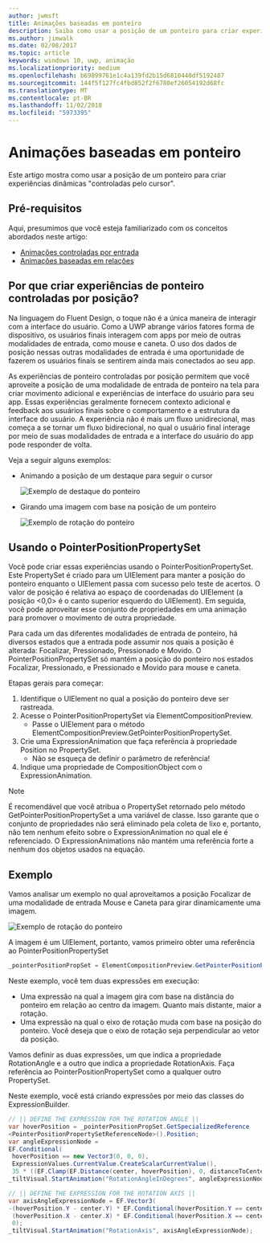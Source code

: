 ```yaml
---
author: jwmsft
title: Animações baseadas em ponteiro
description: Saiba como usar a posição de um ponteiro para criar experiências dinâmicas "controladas pelo cursor".
ms.author: jimwalk
ms.date: 02/08/2017
ms.topic: article
keywords: windows 10, uwp, animação
ms.localizationpriority: medium
ms.openlocfilehash: b69899761e1c4a139fd2b15d6810440df5192487
ms.sourcegitcommit: 144f5f127fc4fbd852f2f6780ef26054192d68fc
ms.translationtype: MT
ms.contentlocale: pt-BR
ms.lasthandoff: 11/02/2018
ms.locfileid: "5973395"
---
```

# <a name="pointer-based-animations"></a>Animações baseadas em ponteiro

Este artigo mostra como usar a posição de um ponteiro para criar experiências dinâmicas "controladas pelo cursor".

## <a name="prerequisites"></a>Pré-requisitos

Aqui, presumimos que você esteja familiarizado com os conceitos abordados neste artigo:

- [Animações controladas por entrada](input-driven-animations.md)
- [Animações baseadas em relações](relation-animations.md)

## <a name="why-create-pointer-position-driven-experiences"></a>Por que criar experiências de ponteiro controladas por posição?

Na linguagem do Fluent Design, o toque não é a única maneira de interagir com a interface do usuário. Como a UWP abrange vários fatores forma de dispositivo, os usuários finais interagem com apps por meio de outras modalidades de entrada, como mouse e caneta. O uso dos dados de posição nessas outras modalidades de entrada é uma oportunidade de fazerem os usuários finais se sentirem ainda mais conectados ao seu app.

As experiências de ponteiro controladas por posição permitem que você aproveite a posição de uma modalidade de entrada de ponteiro na tela para criar movimento adicional e experiências de interface do usuário para seu app. Essas experiências geralmente fornecem contexto adicional e feedback aos usuários finais sobre o comportamento e a estrutura da interface do usuário. A experiência não é mais um fluxo unidirecional, mas começa a se tornar um fluxo bidirecional, no qual o usuário final interage por meio de suas modalidades de entrada e a interface do usuário do app pode responder de volta.

Veja a seguir alguns exemplos:

- Animando a posição de um destaque para seguir o cursor

    ![Exemplo de destaque do ponteiro](images/animation/spotlight-reveal.gif)

- Girando uma imagem com base na posição de um ponteiro

    ![Exemplo de rotação do ponteiro](images/animation/pointer-rotate.gif)

## <a name="using-pointerpositionpropertyset"></a>Usando o PointerPositionPropertySet

Você pode criar essas experiências usando o PointerPositionPropertySet. Este PropertySet é criado para um UIElement para manter a posição do ponteiro enquanto o UIElement passa com sucesso pelo teste de acertos. O valor de posição é relativa ao espaço de coordenadas do UIElement (a posição <0,0> é o canto superior esquerdo do UIElement). Em seguida, você pode aproveitar esse conjunto de propriedades em uma animação para promover o movimento de outra propriedade.

Para cada um das diferentes modalidades de entrada de ponteiro, há diversos estados que a entrada pode assumir nos quais a posição é alterada: Focalizar, Pressionado, Pressionado e Movido. O PointerPositionPropertySet só mantém a posição do ponteiro nos estados Focalizar, Pressionado, e Pressionado e Movido para mouse e caneta.

Etapas gerais para começar:

1. Identifique o UIElement no qual a posição do ponteiro deve ser rastreada.
1. Acesse o PointerPositionPropertySet via ElementCompositionPreview.
    - Passe o UIElement para o método ElementCompositionPreview.GetPointerPositionPropertySet.
1. Crie uma ExpressionAnimation que faça referência à propriedade Position no PropertySet.
    - Não se esqueça de definir o parâmetro de referência!
1. Indique uma propriedade de CompositionObject com o ExpressionAnimation.

> [!NOTE]
> É recomendável que você atribua o PropertySet retornado pelo método GetPointerPositionPropertySet a uma variável de classe. Isso garante que o conjunto de propriedades não será eliminado pela coleta de lixo e, portanto, não tem nenhum efeito sobre o ExpressionAnimation no qual ele é referenciado. O ExpressionAnimations não mantém uma referência forte a nenhum dos objetos usados na equação.

## <a name="example"></a>Exemplo

Vamos analisar um exemplo no qual aproveitamos a posição Focalizar de uma modalidade de entrada Mouse e Caneta para girar dinamicamente uma imagem.

![Exemplo de rotação do ponteiro](images/animation/pointer-rotate.gif)

A imagem é um UIElement, portanto, vamos primeiro obter uma referência ao PointerPositionPropertySet

```csharp
_pointerPositionPropSet = ElementCompositionPreview.GetPointerPositionPropertySet(UIElement element);
```

Neste exemplo, você tem duas expressões em execução:

- Uma expressão na qual a imagem gira com base na distância do ponteiro em relação ao centro da imagem. Quanto mais distante, maior a rotação.
- Uma expressão na qual o eixo de rotação muda com base na posição do ponteiro. Você deseja que o eixo de rotação seja perpendicular ao vetor da posição.

Vamos definir as duas expressões, um que indica a propriedade RotationAngle e a outro que indica a propriedade RotationAxis. Faça referência ao PointerPositionPropertySet como a qualquer outro PropertySet.

Neste exemplo, você está criando expressões por meio das classes do ExpressionBuilder.

```csharp
// || DEFINE THE EXPRESSION FOR THE ROTATION ANGLE ||
var hoverPosition = _pointerPositionPropSet.GetSpecializedReference
<PointerPositionPropertySetReferenceNode>().Position;
var angleExpressionNode =
EF.Conditional(
 hoverPosition == new Vector3(0, 0, 0),
 ExpressionValues.CurrentValue.CreateScalarCurrentValue(),
 35 * ((EF.Clamp(EF.Distance(center, hoverPosition), 0, distanceToCenter) % distanceToCenter) / distanceToCenter));
_tiltVisual.StartAnimation("RotationAngleInDegrees", angleExpressionNode);

// || DEFINE THE EXPRESSION FOR THE ROTATION AXIS ||
var axisAngleExpressionNode = EF.Vector3(
-(hoverPosition.Y - center.Y) * EF.Conditional(hoverPosition.Y == center.Y, 0, 1),
 (hoverPosition.X - center.X) * EF.Conditional(hoverPosition.X == center.X, 0, 1),
 0);
_tiltVisual.StartAnimation("RotationAxis", axisAngleExpressionNode);
```